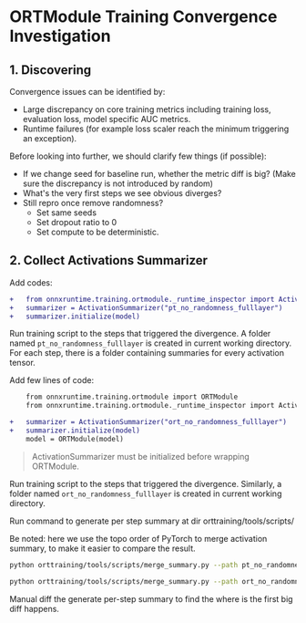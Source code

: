 # ORTModule Training Convergence Investigation

## 1. Discovering

Convergence issues can be identified by:
- Large discrepancy on core training metrics including training loss, evaluation loss, model specific AUC metrics.
- Runtime failures (for example loss scaler reach the minimum triggering an exception).

Before looking into further, we should clarify few things (if possible):
- If we change seed for baseline run, whether the metric diff is big?
  (Make sure the discrepancy is not introduced by random)
- What's the very first steps we see obvious diverges?
- Still repro once remove randomness?
	- Set same seeds
	- Set dropout ratio to 0
	- Set compute to be deterministic.


## 2. Collect Activations Summarizer

Add codes:

```diff
+	from onnxruntime.training.ortmodule._runtime_inspector import ActivationSummarizer
+	summarizer = ActivationSummarizer("pt_no_randomness_fulllayer")
+	summarizer.initialize(model)

```
Run training script to the steps that triggered the divergence. A folder named `pt_no_randomness_fulllayer` is created in current working directory. For each step, there is a folder containing summaries for every activation tensor.


Add few lines of code:
```diff
	from onnxruntime.training.ortmodule import ORTModule
	from onnxruntime.training.ortmodule._runtime_inspector import ActivationSummarizer

+	summarizer = ActivationSummarizer("ort_no_randomness_fulllayer")
+	summarizer.initialize(model)
	model = ORTModule(model)
```

> ActivationSummarizer must be initialized before wrapping ORTModule.

Run training script to the steps that triggered the divergence. Similarly, a folder named `ort_no_randomness_fulllayer` is created in current working directory.

Run command to generate per step summary at dir orttraining/tools/scripts/

Be noted: here we use the topo order of PyTorch to merge activation summary, to make it easier to compare the result.

```bash
python orttraining/tools/scripts/merge_summary.py --path pt_no_randomness_fulllayer --order pt_no_randomness_fulllayer/step_0/order.txt

python orttraining/tools/scripts/merge_summary.py --path ort_no_randomness_fulllayer --order pt_no_randomness_fulllayer/step_0/order.txt
```

Manual diff the generate per-step summary to find the where is the first big diff happens.
